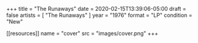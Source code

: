 +++
title = "The Runaways"
date = 2020-02-15T13:39:06-05:00
draft = false
artists = [ "The Runaways" ]
year = "1976"
format = "LP"
condition = "New"

[[resources]]
  name = "cover"
  src = "images/cover.png"
+++

<!--more-->

